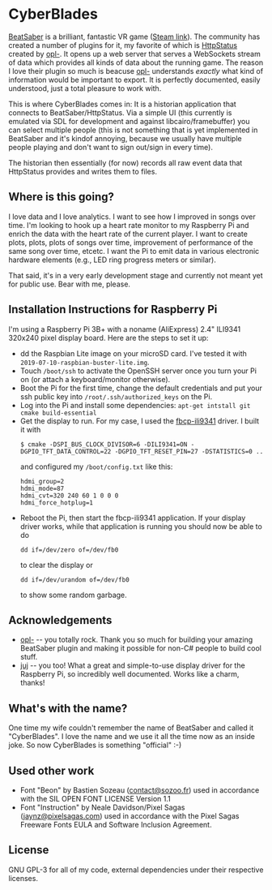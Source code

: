 # CyberBlades
[BeatSaber](https://beatsaber.com) is a brilliant, fantastic VR game
([Steam link](https://store.steampowered.com/app/620980/Beat_Saber/)). The community
has created a number of plugins for it, my favorite of which is
[HttpStatus](https://github.com/opl-/beatsaber-http-status) created by
[opl-](https://github.com/opl-). It opens up a web server that serves a
WebSockets stream of data which provides all kinds of data about the running
game.  The reason I love their plugin so much is beacuse
[opl-](https://github.com/opl-) understands *exactly* what kind of information
would be important to export. It is perfectly documented, easily understood,
just a total pleasure to work with.

This is where CyberBlades comes in: It is a historian application that connects
to BeatSaber/HttpStatus. Via a simple UI (this currently is emulated via SDL
for development and against libcairo/framebuffer) you can select multiple
people (this is not something that is yet implemented in BeatSaber and it's
kindof annoying, because we usually have multiple people playing and don't want
to sign out/sign in every time).

The historian then essentially (for now) records all raw event data that
HttpStatus provides and writes them to files.

## Where is this going?
I love data and I love analytics. I want to see how I improved in songs over
time. I'm looking to hook up a heart rate monitor to my Raspberry Pi and enrich
the data with the heart rate of the current player. I want to create plots,
plots, plots of songs over time, improvement of performance of the same song
over time, etcetc. I want the Pi to emit data in various electronic hardware
elements (e.g., LED ring progress meters or similar).

That said, it's in a very early development stage and currently not meant yet
for public use. Bear with me, please.

## Installation Instructions for Raspberry Pi
I'm using a Raspberry Pi 3B+ with a noname (AliExpress) 2.4" ILI9341 320x240
pixel display board. Here are the steps to set it up:

  - dd the Raspbian Lite image on your microSD card. I've tested it with
    `2019-07-10-raspbian-buster-lite.img`.
  - Touch `/boot/ssh` to activate the OpenSSH server once you turn your Pi on
    (or attach a keyboard/monitor otherwise).
  - Boot the Pi for the first time, change the default credentials and put your
    ssh public key into `/root/.ssh/authorized_keys` on the Pi.
  - Log into the Pi and install some dependencies: `apt-get intstall git cmake build-essential`
  - Get the display to run. For my case, I used the
    [fbcp-ili9341](https://github.com/juj/fbcp-ili9341) driver. I built it with
    ```
	$ cmake -DSPI_BUS_CLOCK_DIVISOR=6 -DILI9341=ON -DGPIO_TFT_DATA_CONTROL=22 -DGPIO_TFT_RESET_PIN=27 -DSTATISTICS=0 ..
    ```
    and configured my `/boot/config.txt` like this:
    ```
    hdmi_group=2
    hdmi_mode=87
    hdmi_cvt=320 240 60 1 0 0 0
    hdmi_force_hotplug=1
    ```
  - Reboot the Pi, then start the fbcp-ili9341 application. If your display
    driver works, while that application is running you should now be able to
    do
    ```
    dd if=/dev/zero of=/dev/fb0
    ```
    to clear the display or 
    ```
    dd if=/dev/urandom of=/dev/fb0
    ```
    to show some random garbage.

## Acknowledgements
  - [opl-](https://github.com/opl-) -- you totally rock. Thank you so much for
    building your amazing BeatSaber plugin and making it possible for non-C# people
    to build cool stuff.
  - [juj](https://github.com/juj) -- you too! What a great and
    simple-to-use display driver for the Raspberry Pi, so incredibly well
    documented. Works like a charm, thanks!

## What's with the name?
One time my wife couldn't remember the name of BeatSaber and called it
"CyberBlades". I love the name and we use it all the time now as an inside
joke. So now CyberBlades is something "official" :-)

## Used other work
  - Font "Beon" by Bastien Sozeau (contact@sozoo.fr) used in accordance with
    the SIL OPEN FONT LICENSE Version 1.1
  - Font "Instruction" by Neale Davidson/Pixel Sagas (jaynz@pixelsagas.com)
    used in accordance with the Pixel Sagas Freeware Fonts EULA and Software
    Inclusion Agreement.

## License
GNU GPL-3 for all of my code, external dependencies under their respective
licenses.
